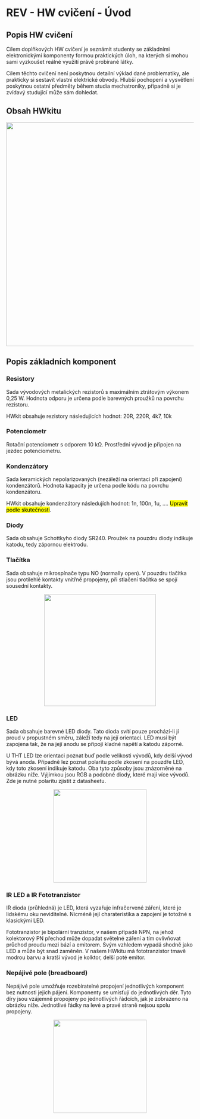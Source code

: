 # REV - HW cvičení - Úvod

## Popis HW cvičení
Cílem doplňkových HW cvičení je seznámit studenty se základními elektronickými komponenty formou praktických úloh, na kterých si mohou sami vyzkoušet reálné využití právě probírané látky.

Cílem těchto cvičení není poskytnou detailní výklad dané problematiky, ale prakticky si sestavit vlastní elektrické obvody. Hlubší pochopení a vysvětlení poskytnou ostatní předměty během studia mechatroniky, případně si je zvídavý studující může sám dohledat.

## Obsah HWkitu
<p align="center">
  <img width="600" src="Figures/HW_kit.png">
</p>

## Popis základních komponent

### Resistory
Sada vývodových metalických rezistorů s maximálním ztrátovým výkonem 0,25 W. Hodnota odporu je určena podle barevných proužků na povrchu rezistoru.

HWkit obsahuje rezistory následujících hodnot: 20R, 220R, 4k7, 10k

### Potenciometr
Rotační potenciometr s odporem 10 kΩ. Prostřední vývod je připojen na jezdec potenciometru.

### Kondenzátory
Sada keramických nepolarizovaných (nezáleží na orientaci při zapojení) kondenzátorů. Hodnota kapacity je určena podle kódu na povrchu kondenzátoru.

HWkit obsahuje kondenzátory následujích hodnot: 1n, 100n, 1u, .... <mark>Upravit podle skutečnosti</mark>.

### Diody
Sada obsahuje Schottkyho diody SR240. Proužek na pouzdru diody indikuje katodu, tedy zápornou elektrodu.

### Tlačítka
Sada obsahuje mikrospínače typu NO (normally open). V pouzdru tlačítka jsou protilehlé kontakty vnitřně propojeny, při stlačení tlačítka se spojí sousední kontakty.
<p align="center">
  <img width="300" src="Figures/button.png">
</p>

### LED
Sada obsahuje barevné LED diody. Tato dioda svítí pouze prochází-li jí proud v propustném směru, záleží tedy na její orientaci. LED musí být zapojena tak, že na její anodu se připojí kladné napětí a katodu záporné.

U THT LED lze orientaci poznat buď podle velikosti vývodů, kdy delší vývod bývá anoda. Případně lez poznat polaritu podle zkosení na pouzdře LED, kdy toto zkosení indikuje katodu. Oba tyto způsoby jsou znázorněné na obrázku níže. Výjimkou jsou RGB a podobné diody, které mají více vývodů. Zde je nutné polaritu zjistit z datasheetu.

<p align="center">
  <img width="250" src="Figures/LED.png">
</p>

### IR LED a IR Fototranzistor
IR dioda (průhledná) je LED, která vyzařuje infračervené záření, které je lidskému oku neviditelné. Nicméně její charateristika a zapojení je totožné s klasickými LED.

Fototranzistor je bipolární tranzistor, v našem případě NPN, na jehož kolektorový PN přechod může dopadat světelné záření a tím ovlivňovat průchod proudu mezi bází a emitorem. Svým vzhledem vypadá shodně jako LED a může být snad zaměněn. V našem HWkitu má fototranzistor tmavě modrou barvu a kratší vývod je kolktor, delší poté emitor.

### Nepájivé pole (breadboard)
Nepájivé pole umožňuje rozebíratelné propojení jednotlivých komponent bez nutnosti jejich pájení. Komponenty se umísťují do jednotlivých děr. Tyto díry jsou vzájemně propojeny po jednotlivých řádcích, jak je zobrazeno na obrázku níže. Jednotlivé řádky na levé a pravé straně nejsou spolu propojeny.

<p align="center">
  <img width="250" src="Figures/breadboard_connections.jpg">
</p>

